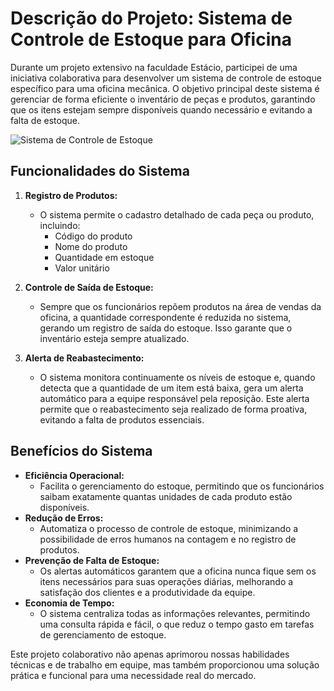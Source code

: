 # Descrição do Projeto: Sistema de Controle de Estoque para Oficina

Durante um projeto extensivo na faculdade Estácio, participei de uma iniciativa colaborativa para desenvolver um sistema de controle de estoque específico para uma oficina mecânica. O objetivo principal deste sistema é gerenciar de forma eficiente o inventário de peças e produtos, garantindo que os itens estejam sempre disponíveis quando necessário e evitando a falta de estoque.

![Sistema de Controle de Estoque](https://github.com/renangfs/Oficina2DB/assets/61218420/b846c410-baf3-4bda-83a8-92b942694e50)

## Funcionalidades do Sistema

1. **Registro de Produtos:**
    - O sistema permite o cadastro detalhado de cada peça ou produto, incluindo:
        - Código do produto
        - Nome do produto
        - Quantidade em estoque
        - Valor unitário

2. **Controle de Saída de Estoque:**
    - Sempre que os funcionários repõem produtos na área de vendas da oficina, a quantidade correspondente é reduzida no sistema, gerando um registro de saída do estoque. Isso garante que o inventário esteja sempre atualizado.

3. **Alerta de Reabastecimento:**
    - O sistema monitora continuamente os níveis de estoque e, quando detecta que a quantidade de um item está baixa, gera um alerta automático para a equipe responsável pela reposição. Este alerta permite que o reabastecimento seja realizado de forma proativa, evitando a falta de produtos essenciais.

## Benefícios do Sistema

- **Eficiência Operacional:**
    - Facilita o gerenciamento do estoque, permitindo que os funcionários saibam exatamente quantas unidades de cada produto estão disponíveis.
- **Redução de Erros:**
    - Automatiza o processo de controle de estoque, minimizando a possibilidade de erros humanos na contagem e no registro de produtos.
- **Prevenção de Falta de Estoque:**
    - Os alertas automáticos garantem que a oficina nunca fique sem os itens necessários para suas operações diárias, melhorando a satisfação dos clientes e a produtividade da equipe.
- **Economia de Tempo:**
    - O sistema centraliza todas as informações relevantes, permitindo uma consulta rápida e fácil, o que reduz o tempo gasto em tarefas de gerenciamento de estoque.

Este projeto colaborativo não apenas aprimorou nossas habilidades técnicas e de trabalho em equipe, mas também proporcionou uma solução prática e funcional para uma necessidade real do mercado.
